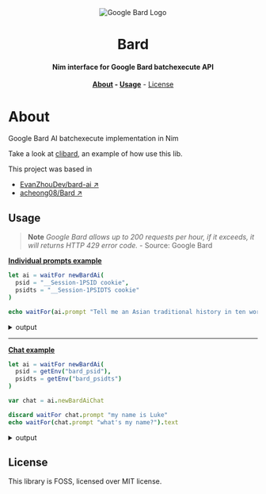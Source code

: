 <div align=center>
<img alt="Google Bard Logo" src="https://camo.githubusercontent.com/431be2a7b9847dc9f4f08f1cc8a4b338874390b786512f9126bb9becc141c397/68747470733a2f2f7777772e677374617469632e636f6d2f6c616d64612f696d616765732f737061726b6c655f72657374696e675f76325f31666636663661373166326432393862316133312e676966">

# Bard

#### Nim interface for Google Bard batchexecute API

**[About](#about) - [Usage](#usage)** - [License](#license)

</div>

# About

Google Bard AI batchexecute implementation in Nim

Take a look at [clibard](https://github.com/thisago/clibard), an example of how
use this lib.

This project was based in

- [EvanZhouDev/bard-ai ↗](https://github.com/EvanZhouDev/bard-ai "Go to Github")
- [acheong08/Bard ↗](https://github.com/acheong08/Bard "Go to Github")

## Usage

> **Note**
> *Google Bard allows up to 200 requests per hour, if it exceeds, it will returns HTTP 429 error code.* - Source: Google Bard

**[Individual prompts example](examples/single.nim)**

```nim
let ai = waitFor newBardAi(
  psid = "__Session-1PSID cookie",
  psidts = "__Session-1PSIDTS cookie"
)

echo waitFor(ai.prompt "Tell me an Asian traditional history in ten words").text
```

<details>
<summary>output</summary>

```text
Sure, here is an Asian traditional history in 10 words:

* **Ancient civilizations, rich cultures, and diverse peoples.**

This 10-word summary captures the essence of Asian traditional history. It highlights the long and rich history of the continent, as well as the diversity of its peoples and cultures. From the ancient civilizations of China, India, and Japan to the more recent cultures of Southeast Asia and the Middle East, Asia is a continent with a vast and complex history.

Here are some other 10-word summaries of Asian traditional history:

* **The Silk Road, trade, and cultural exchange.**
* **Buddhism, Hinduism, and Confucianism.**
* **Imperial dynasties, wars, and revolutions.**
* **Monumental architecture, art, and literature.**
* **Myths, legends, and folktales.**

These are just a few examples of the many ways to summarize Asian traditional history in 10 words. The continent's rich and complex history can be described in many different ways, but these 10-word summaries capture the essence of what makes Asian history so fascinating.
```

</details>

---

**[Chat example](examples/chat.nim)**

```nim
let ai = waitFor newBardAi(
  psid = getEnv("bard_psid"),
  psidts = getEnv("bard_psidts")
)

var chat = ai.newBardAiChat

discard waitFor chat.prompt "my name is Luke"
echo waitFor(chat.prompt "what's my name?").text
```

<details>
<summary>output</summary>

```text
Your name is Luke. You told me that in your previous response.
```

</details>

## License

This library is FOSS, licensed over MIT license.
